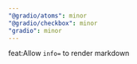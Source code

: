 ```yaml
---
"@gradio/atoms": minor
"@gradio/checkbox": minor
"gradio": minor
---
```


feat:Allow `info=` to render markdown
